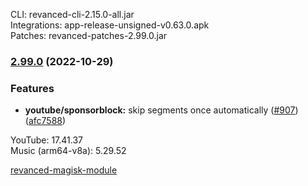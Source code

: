CLI: revanced-cli-2.15.0-all.jar  
Integrations: app-release-unsigned-v0.63.0.apk  
Patches: revanced-patches-2.99.0.jar  

### [2.99.0](https://github.com/revanced/revanced-patches/compare/v2.98.0...v2.99.0) (2022-10-29)
### Features
* **youtube/sponsorblock:** skip segments once automatically ([#907](https://github.com/revanced/revanced-patches/issues/907)) ([afc7588](https://github.com/revanced/revanced-patches/commit/afc75882062a9316dbc28a9dc4f990cf88b52654))

  
YouTube: 17.41.37  
Music (arm64-v8a): 5.29.52  

[revanced-magisk-module](https://github.com/j-hc/revanced-magisk-module)  

